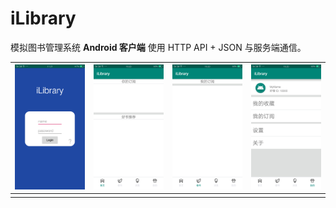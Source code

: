 # iLibrary
模拟图书管理系统 **Android 客户端**
使用 HTTP  API  + JSON 与服务端通信。

| <img src="https://raw.githubusercontent.com/k2archer/iLibrary/master/docs/image/Login.png" width="220"/> |<img src="https://raw.githubusercontent.com/k2archer/iLibrary/master/docs/image/Home.png" width="220"/> | <img src="https://raw.githubusercontent.com/k2archer/iLibrary/master/docs/image/Borrow.png" width="220"/> | <img src="https://raw.githubusercontent.com/k2archer/iLibrary/master/docs/image/Me.png" width="220"/> |
| ----- | ------------------------------------------------------------ | ------------------------------------------------------------ | ------------------------------------------------------------ |
|       |                                                              |                                                              |                                                              |


